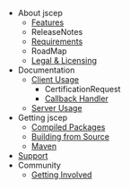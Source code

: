   * About jscep
    * [Features](Features.md)
    * ReleaseNotes
    * [Requirements](Requirements.md)
    * RoadMap
    * [Legal & Licensing](Legal.md)
  * Documentation
    * [Client Usage](ClientUsage.md)
      * CertificationRequest
      * [Callback Handler](CallbackHandlerUsage.md)
    * [Server Usage](ServerUsage.md)
  * Getting jscep
    * [Compiled Packages](CompiledPackages.md)
    * [Building from Source](BuildingFromSource.md)
    * [Maven](Maven.md)
  * [Support](Support.md)
  * Community
    * [Getting Involved](GettingInvolved.md)